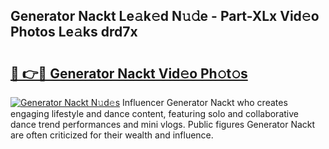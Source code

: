 ## Generator Nackt Le𝚊k𝚎d N𝚞𝚍e - Part-XLx Vid𝚎o Photos Le𝚊ks drd7x

# <h2><a href="http://fb72fu.evod.top/?m=Generator+Nackt">🔗 👉🔴 Generator Nackt Vid𝚎o Ph𝚘t𝚘s</a></h2>

[![Generator Nackt N𝚞d𝚎s](https://i.imgur.com/8V9OHl7.gif)](http://fb72fu.evod.top/?m=Generator+Nackt)
Influencer Generator Nackt who creates engaging lifestyle and dance content, featuring solo and collaborative dance trend performances and mini vlogs. Public figures Generator Nackt are often criticized for their wealth and influence. 
